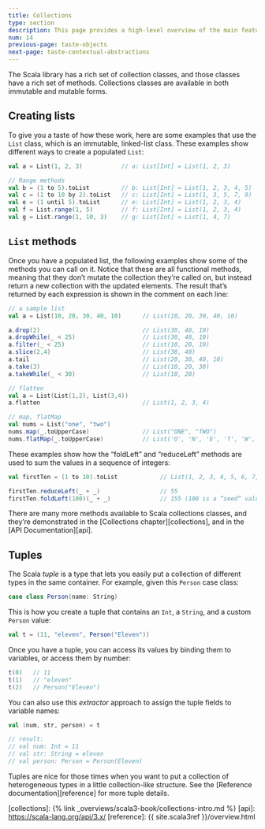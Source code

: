 ```yaml
---
title: Collections
type: section
description: This page provides a high-level overview of the main features of the Scala 3 programming language.
num: 14
previous-page: taste-objects
next-page: taste-contextual-abstractions
---
```




The Scala library has a rich set of collection classes, and those classes have a rich set of methods.
Collections classes are available in both immutable and mutable forms.



## Creating lists

To give you a taste of how these work, here are some examples that use the `List` class, which is an immutable, linked-list class.
These examples show different ways to create a populated `List`:

```scala
val a = List(1, 2, 3)           // a: List[Int] = List(1, 2, 3)

// Range methods
val b = (1 to 5).toList         // b: List[Int] = List(1, 2, 3, 4, 5)
val c = (1 to 10 by 2).toList   // c: List[Int] = List(1, 3, 5, 7, 9)
val e = (1 until 5).toList      // e: List[Int] = List(1, 2, 3, 4)
val f = List.range(1, 5)        // f: List[Int] = List(1, 2, 3, 4)
val g = List.range(1, 10, 3)    // g: List[Int] = List(1, 4, 7)
```



## `List` methods

Once you have a populated list, the following examples show some of the methods you can call on it.
Notice that these are all functional methods, meaning that they don’t mutate the collection they’re called on, but instead return a new collection with the updated elements.
The result that’s returned by each expression is shown in the comment on each line:

```scala
// a sample list
val a = List(10, 20, 30, 40, 10)      // List(10, 20, 30, 40, 10)

a.drop(2)                             // List(30, 40, 10)
a.dropWhile(_ < 25)                   // List(30, 40, 10)
a.filter(_ < 25)                      // List(10, 20, 10)
a.slice(2,4)                          // List(30, 40)
a.tail                                // List(20, 30, 40, 10)
a.take(3)                             // List(10, 20, 30)
a.takeWhile(_ < 30)                   // List(10, 20)

// flatten
val a = List(List(1,2), List(3,4))
a.flatten                             // List(1, 2, 3, 4)

// map, flatMap
val nums = List("one", "two")
nums.map(_.toUpperCase)               // List("ONE", "TWO")
nums.flatMap(_.toUpperCase)           // List('O', 'N', 'E', 'T', 'W', 'O')
```

These examples show how the “foldLeft” and “reduceLeft” methods are used to sum the values in a sequence of integers:

```scala
val firstTen = (1 to 10).toList            // List(1, 2, 3, 4, 5, 6, 7, 8, 9, 10)

firstTen.reduceLeft(_ + _)                 // 55
firstTen.foldLeft(100)(_ + _)              // 155 (100 is a “seed” value)
```

There are many more methods available to Scala collections classes, and they’re demonstrated in the [Collections chapter][collections], and in the [API Documentation][api].



## Tuples

The Scala _tuple_ is a type that lets you easily put a collection of different types in the same container.
For example, given this `Person` case class:

```scala
case class Person(name: String)
```

This is how you create a tuple that contains an `Int`, a `String`, and a custom `Person` value:

```scala
val t = (11, "eleven", Person("Eleven"))
```

Once you have a tuple, you can access its values by binding them to variables, or access them by number:

```scala
t(0)   // 11
t(1)   // "eleven"
t(2)   // Person("Eleven")
```

You can also use this _extractor_ approach to assign the tuple fields to variable names:

```scala
val (num, str, person) = t

// result:
// val num: Int = 11
// val str: String = eleven
// val person: Person = Person(Eleven)
```

Tuples are nice for those times when you want to put a collection of heterogeneous types in a little collection-like structure.
See the [Reference documentation][reference] for more tuple details.




[collections]: {% link _overviews/scala3-book/collections-intro.md %}
[api]: https://scala-lang.org/api/3.x/
[reference]: {{ site.scala3ref }}/overview.html
